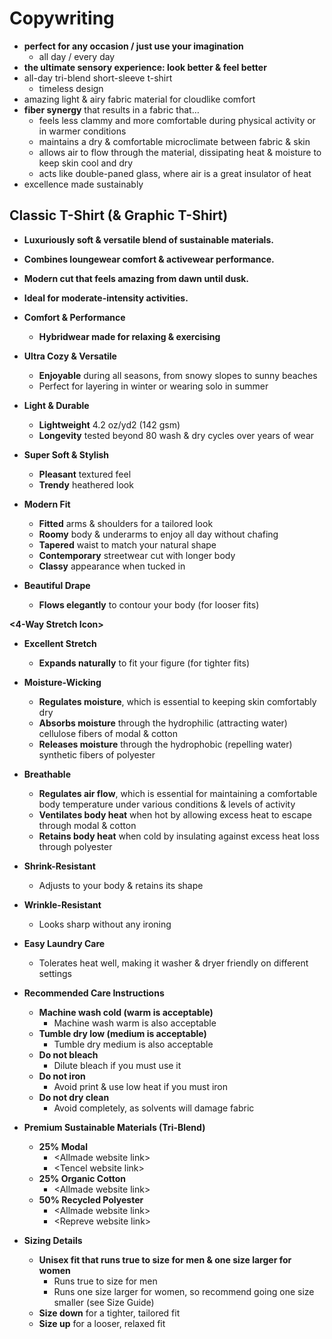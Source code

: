 # Copywriting

* **perfect for any occasion / just use your imagination**  
  * all day / every day  
* **the ultimate sensory experience: look better & feel better**  
* all-day tri-blend short-sleeve t-shirt  
  * timeless design  
* amazing light & airy fabric material for cloudlike comfort  
* **fiber synergy** that results in a fabric that…  
  * feels less clammy and more comfortable during physical activity or in warmer conditions  
  * maintains a dry & comfortable microclimate between fabric & skin  
  * allows air to flow through the material, dissipating heat & moisture to keep skin cool and dry  
  * acts like double-paned glass, where air is a great insulator of heat  
* excellence made sustainably

## Classic T-Shirt (& Graphic T-Shirt)

* **Luxuriously soft & versatile blend of sustainable materials.**  
* **Combines loungewear comfort & activewear performance.**  
* **Modern cut that feels amazing from dawn until dusk.**  
* **Ideal for moderate-intensity activities.**  
* **Comfort & Performance**  
  * **Hybridwear made for relaxing & exercising**

* **Ultra Cozy & Versatile**  
  * **Enjoyable** during all seasons, from snowy slopes to sunny beaches  
  * Perfect for layering in winter or wearing solo in summer

* **Light & Durable**  
  * **Lightweight** 4.2 oz/yd2 (142 gsm)  
  * **Longevity** tested beyond 80 wash & dry cycles over years of wear

* **Super Soft & Stylish**  
  * **Pleasant** textured feel  
  * **Trendy** heathered look

* **Modern Fit**  
  * **Fitted** arms & shoulders for a tailored look  
  * **Roomy** body & underarms to enjoy all day without chafing  
  * **Tapered** waist to match your natural shape  
  * **Contemporary** streetwear cut with longer body  
  * **Classy** appearance when tucked in

* **Beautiful Drape**  
  * **Flows elegantly** to contour your body (for looser fits)

**\<4-Way Stretch Icon\>**

* **Excellent Stretch**  
  * **Expands naturally** to fit your figure (for tighter fits)

* **Moisture-Wicking**  
  * **Regulates moisture**, which is essential to keeping skin comfortably dry  
  * **Absorbs moisture** through the hydrophilic (attracting water) cellulose fibers of modal & cotton  
  * **Releases moisture** through the hydrophobic (repelling water) synthetic fibers of polyester

* **Breathable**  
  * **Regulates air flow**, which is essential for maintaining a comfortable body temperature under various conditions & levels of activity  
  * **Ventilates body heat** when hot by allowing excess heat to escape through modal & cotton  
  * **Retains body heat** when cold by insulating against excess heat loss through polyester

* **Shrink-Resistant**  
  * Adjusts to your body & retains its shape

* **Wrinkle-Resistant**  
  * Looks sharp without any ironing

* **Easy Laundry Care**  
  * Tolerates heat well, making it washer & dryer friendly on different settings

* **Recommended Care Instructions**  
  * **Machine wash cold (warm is acceptable)**  
    * Machine wash warm is also acceptable  
  * **Tumble dry low (medium is acceptable)**  
    * Tumble dry medium is also acceptable  
  * **Do not bleach**  
    * Dilute bleach if you must use it  
  * **Do not iron**  
    * Avoid print & use low heat if you must iron  
  * **Do not dry clean**  
    * Avoid completely, as solvents will damage fabric

* **Premium Sustainable Materials (Tri-Blend)**  
  * **25% Modal**  
    * \<Allmade website link\>  
    * \<Tencel website link\>  
  * **25% Organic Cotton**  
    * \<Allmade website link\>  
  * **50% Recycled Polyester**  
    * \<Allmade website link\>  
    * \<Repreve website link\>

* **Sizing Details**  
  * **Unisex fit that runs true to size for men & one size larger for women**  
    * Runs true to size for men  
    * Runs one size larger for women, so recommend going one size smaller (see Size Guide)  
  * **Size down** for a tighter, tailored fit  
  * **Size up** for a looser, relaxed fit
